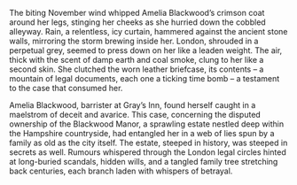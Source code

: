 The biting November wind whipped Amelia Blackwood’s crimson coat around her legs, stinging her cheeks as she hurried down the cobbled alleyway.  Rain, a relentless, icy curtain, hammered against the ancient stone walls, mirroring the storm brewing inside her.  London, shrouded in a perpetual grey, seemed to press down on her like a leaden weight.  The air, thick with the scent of damp earth and coal smoke, clung to her like a second skin.  She clutched the worn leather briefcase, its contents – a mountain of legal documents, each one a ticking time bomb – a testament to the case that consumed her.

Amelia Blackwood, barrister at Gray’s Inn, found herself caught in a maelstrom of deceit and avarice.  This case, concerning the disputed ownership of the Blackwood Manor, a sprawling estate nestled deep within the Hampshire countryside, had entangled her in a web of lies spun by a family as old as the city itself.  The estate, steeped in history, was steeped in secrets as well.  Rumours whispered through the London legal circles hinted at long-buried scandals, hidden wills, and a tangled family tree stretching back centuries, each branch laden with whispers of betrayal.
